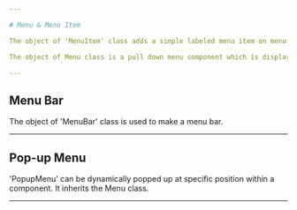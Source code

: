 ```yaml
---

# Menu & Menu Item

The object of 'MenuItem' class adds a simple labeled menu item on menu. The items used in a menu must belong to the MenuItem or any of its subclass.

The object of Menu class is a pull down menu component which is displayed on the menu bar. It inherits the MenuItem class.

---
```


## Menu Bar

The object of 'MenuBar' class is used to make a menu bar.

---

## Pop-up Menu

'PopupMenu' can be dynamically popped up at specific position within a component. It inherits the Menu class.

---